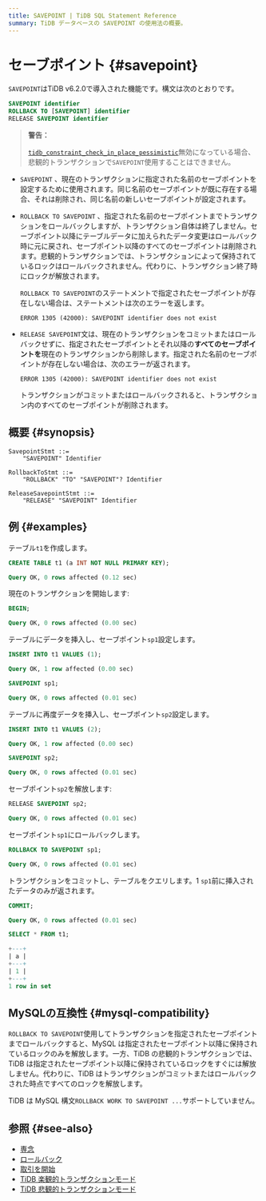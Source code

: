 ```yaml
---
title: SAVEPOINT | TiDB SQL Statement Reference
summary: TiDB データベースの SAVEPOINT の使用法の概要。
---
```


# セーブポイント {#savepoint}

`SAVEPOINT`はTiDB v6.2.0で導入された機能です。構文は次のとおりです。

```sql
SAVEPOINT identifier
ROLLBACK TO [SAVEPOINT] identifier
RELEASE SAVEPOINT identifier
```

> **警告：**
>
> [`tidb_constraint_check_in_place_pessimistic`](/system-variables.md#tidb_constraint_check_in_place_pessimistic-new-in-v630)無効になっている場合、悲観的トランザクションで`SAVEPOINT`使用することはできません。

-   `SAVEPOINT` 、現在のトランザクションに指定された名前のセーブポイントを設定するために使用されます。同じ名前のセーブポイントが既に存在する場合、それは削除され、同じ名前の新しいセーブポイントが設定されます。

-   `ROLLBACK TO SAVEPOINT` 、指定された名前のセーブポイントまでトランザクションをロールバックしますが、トランザクション自体は終了しません。セーブポイント以降にテーブルデータに加えられたデータ変更はロールバック時に元に戻され、セーブポイント以降のすべてのセーブポイントは削除されます。悲観的トランザクションでは、トランザクションによって保持されているロックはロールバックされません。代わりに、トランザクション終了時にロックが解放されます。

    `ROLLBACK TO SAVEPOINT`のステートメントで指定されたセーブポイントが存在しない場合は、ステートメントは次のエラーを返します。

        ERROR 1305 (42000): SAVEPOINT identifier does not exist

-   `RELEASE SAVEPOINT`文は、現在のトランザクションをコミットまたはロールバックせずに、指定されたセーブポイントとそれ以降の**すべてのセーブポイントを**現在のトランザクションから削除します。指定された名前のセーブポイントが存在しない場合は、次のエラーが返されます。

        ERROR 1305 (42000): SAVEPOINT identifier does not exist

    トランザクションがコミットまたはロールバックされると、トランザクション内のすべてのセーブポイントが削除されます。

## 概要 {#synopsis}

```ebnf+diagram
SavepointStmt ::=
    "SAVEPOINT" Identifier

RollbackToStmt ::=
    "ROLLBACK" "TO" "SAVEPOINT"? Identifier

ReleaseSavepointStmt ::=
    "RELEASE" "SAVEPOINT" Identifier
```

## 例 {#examples}

テーブル`t1`を作成します。

```sql
CREATE TABLE t1 (a INT NOT NULL PRIMARY KEY);
```

```sql
Query OK, 0 rows affected (0.12 sec)
```

現在のトランザクションを開始します:

```sql
BEGIN;
```

```sql
Query OK, 0 rows affected (0.00 sec)
```

テーブルにデータを挿入し、セーブポイント`sp1`設定します。

```sql
INSERT INTO t1 VALUES (1);
```

```sql
Query OK, 1 row affected (0.00 sec)
```

```sql
SAVEPOINT sp1;
```

```sql
Query OK, 0 rows affected (0.01 sec)
```

テーブルに再度データを挿入し、セーブポイント`sp2`設定します。

```sql
INSERT INTO t1 VALUES (2);
```

```sql
Query OK, 1 row affected (0.00 sec)
```

```sql
SAVEPOINT sp2;
```

```sql
Query OK, 0 rows affected (0.01 sec)
```

セーブポイント`sp2`を解放します:

```sql
RELEASE SAVEPOINT sp2;
```

```sql
Query OK, 0 rows affected (0.01 sec)
```

セーブポイント`sp1`にロールバックします。

```sql
ROLLBACK TO SAVEPOINT sp1;
```

```sql
Query OK, 0 rows affected (0.01 sec)
```

トランザクションをコミットし、テーブルをクエリします。1 `sp1`前に挿入されたデータのみが返されます。

```sql
COMMIT;
```

```sql
Query OK, 0 rows affected (0.01 sec)
```

```sql
SELECT * FROM t1;
```

```sql
+---+
| a |
+---+
| 1 |
+---+
1 row in set
```

## MySQLの互換性 {#mysql-compatibility}

`ROLLBACK TO SAVEPOINT`使用してトランザクションを指定されたセーブポイントまでロールバックすると、MySQL は指定されたセーブポイント以降に保持されているロックのみを解放します。一方、TiDB の悲観的トランザクションでは、TiDB は指定されたセーブポイント以降に保持されているロックをすぐには解放しません。代わりに、TiDB はトランザクションがコミットまたはロールバックされた時点ですべてのロックを解放します。

TiDB は MySQL 構文`ROLLBACK WORK TO SAVEPOINT ...`サポートしていません。

## 参照 {#see-also}

-   [専念](/sql-statements/sql-statement-commit.md)
-   [ロールバック](/sql-statements/sql-statement-rollback.md)
-   [取引を開始](/sql-statements/sql-statement-start-transaction.md)
-   [TiDB 楽観的トランザクションモード](/optimistic-transaction.md)
-   [TiDB 悲観的トランザクションモード](/pessimistic-transaction.md)
